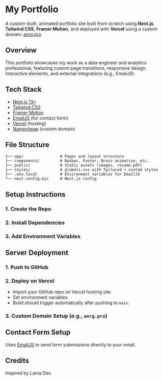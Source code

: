 
# My Portfolio

A custom-built, animated portfolio site built from scratch using **Next.js**, **Tailwind CSS**, **Framer Motion**, and deployed with **Vercel** using a custom domain: [anrg.pro](https://www.anrg.pro)

## Overview

This portfolio showcases my work as a data engineer and analytics professional, featuring custom page transitions, responsive design, interactive elements, and external integrations (e.g., EmailJS).

## Tech Stack

- [Next.js 13+](https://nextjs.org/)
- [Tailwind CSS](https://tailwindcss.com/)
- [Framer Motion](https://www.framer.com/motion/)
- [EmailJS](https://www.emailjs.com/) (for contact form)
- [Vercel](https://vercel.com/) (hosting)
- [Namecheap](https://www.namecheap.com/) (custom domain)

## File Structure

```
├── app/                # Pages and layout structure
├── components/         # Navbar, Footer, Brain animation, etc.
├── public/             # Static assets (images, resume.pdf)
├── styles/             # globals.css with Tailwind + custom styles
├── .env.local          # Environment variables for EmailJS
└── next.config.mjs     # Next.js config
```

## Setup Instructions

### 1. Create the Repo

### 2. Install Dependencies

### 3. Add Environment Variables

## Server Deployment

### 1. Push to GitHub

### 2. Deploy on Vercel

- Import your GitHub repo on Vercel hosting site.
- Set environment variables
- Build should trigger automatically after pushing to `main`.

### 3. Custom Domain Setup (e.g., `anrg.pro`)

## Contact Form Setup

Uses [EmailJS](https://emailjs.com) to send form submissions directly to your email.


## Credits

Inspired by Lama Dev.
